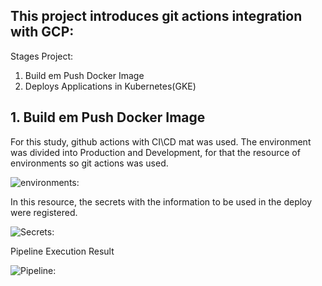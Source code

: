 ## This project introduces git actions integration with GCP:
Stages Project:

1. Build em Push Docker Image
2. Deploys Applications in Kubernetes(GKE)


## 1. Build em Push Docker Image
For this study, github actions with CI\CD mat was used.
The environment was divided into Production and Development, for that the resource of environments so git actions was used.

![environments:](https://github.com/dmoraesrs/images/blob/master/actions2.png)


In this resource, the secrets with the information to be used in the deploy were registered.

![Secrets:](https://github.com/dmoraesrs/images/blob/master/actions1.png)


Pipeline Execution Result

![Pipeline:](https://github.com/dmoraesrs/images/blob/master/actions3.png)

